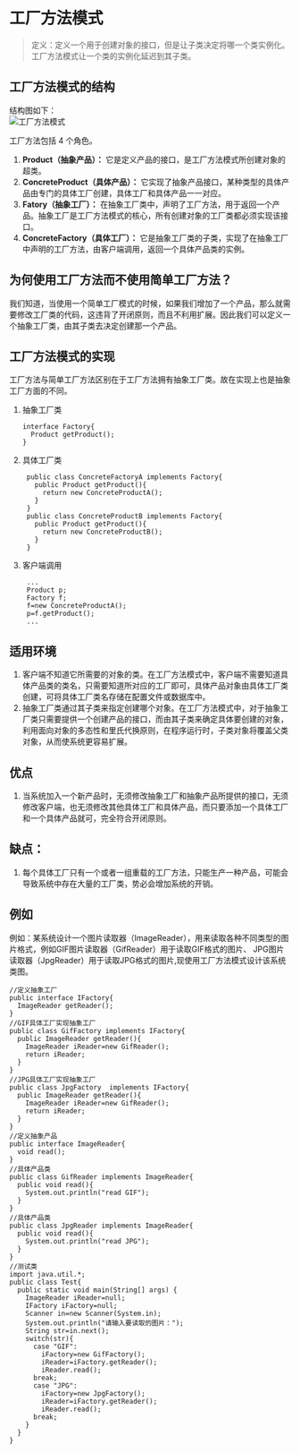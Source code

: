 # 工厂方法模式
>定义：定义一个用于创建对象的接口，但是让子类决定将哪一个类实例化。工厂方法模式让一个类的实例化延迟到其子类。

## 工厂方法模式的结构
结构图如下：<br/>
![工厂方法模式](http://oyqb3fc6x.bkt.clouddn.com/%E5%B7%A5%E5%8E%82%E6%A8%A1%E5%BC%8F.jpg "工厂方法")

工厂方法包括 4 个角色。
1. **Product（抽象产品）：** 它是定义产品的接口，是工厂方法模式所创建对象的超类。
2. **ConcreteProduct（具体产品）：** 它实现了抽象产品接口，某种类型的具体产品由专门的具体工厂创建，具体工厂和具体产品一一对应。
3. **Fatory（抽象工厂）：** 在抽象工厂类中，声明了工厂方法，用于返回一个产品。抽象工厂是工厂方法模式的核心，所有创建对象的工厂类都必须实现该接口。
4. **ConcreteFactory（具体工厂）：** 它是抽象工厂类的子类，实现了在抽象工厂中声明的工厂方法，由客户端调用，返回一个具体产品类的实例。


## 为何使用工厂方法而不使用简单工厂方法？
我们知道，当使用一个简单工厂模式的时候，如果我们增加了一个产品，那么就需要修改工厂类的代码，这违背了开闭原则，而且不利用扩展。因此我们可以定义一个抽象工厂类，由其子类去决定创建那一个产品。

## 工厂方法模式的实现
工厂方法与简单工厂方法区别在于工厂方法拥有抽象工厂类。故在实现上也是抽象工厂方面的不同。
1. 抽象工厂类

       interface Factory{
         Product getProduct();
       }

2. 具体工厂类

        public class ConcreteFactoryA implements Factory{
          public Product getProduct(){
            return new ConcreteProductA();
          }
        }
        public class ConcreteProductB implements Factory{
          public Product getProduct(){
            return new ConcreteProductB();
          }
        }

3. 客户端调用

        ...
        Product p;
        Factory f;
        f=new ConcreteProductA();
        p=f.getProduct();
        ...

## 适用环境
1. 客户端不知道它所需要的对象的类。在工厂方法模式中，客户端不需要知道具体产品类的类名，只需要知道所对应的工厂即可，具体产品对象由具体工厂类创建，可将具体工厂类名存储在配置文件或数据库中。
2. 抽象工厂类通过其子类来指定创建哪个对象。在工厂方法模式中，对于抽象工厂类只需要提供一个创建产品的接口，而由其子类来确定具体要创建的对象，利用面向对象的多态性和里氏代换原则，在程序运行时，子类对象将覆盖父类对象，从而使系统更容易扩展。

## 优点
1. 当系统加入一个新产品时，无须修改抽象工厂和抽象产品所提供的接口，无须修改客户端，也无须修改其他具体工厂和具体产品，而只要添加一个具体工厂和一个具体产品就可，完全符合开闭原则。

## 缺点：
1. 每个具体工厂只有一个或者一组重载的工厂方法，只能生产一种产品，可能会导致系统中存在大量的工厂类，势必会增加系统的开销。

## 例如
例如：某系统设计一个图片读取器（ImageReader），用来读取各种不同类型的图片格式，例如GIF图片读取器（GifReader）用于读取GIF格式的图片、 JPG图片读取器（JpgReader）用于读取JPG格式的图片,现使用工厂方法模式设计该系统类图。

    //定义抽象工厂
    public interface IFactory{
      ImageReader getReader();
    }
    //GIF具体工厂实现抽象工厂
    public class GifFactory implements IFactory{
      public ImageReader getReader(){
        ImageReader iReader=new GifReader();
        return iReader;
      }
    }
    //JPG具体工厂实现抽象工厂
    public class JpgFactory  implements IFactory{
      public ImageReader getReader(){
        ImageReader iReader=new GifReader();
        return iReader;
      }
    }
    //定义抽象产品
    public interface ImageReader{
      void read();
    }
    //具体产品类
    public class GifReader implements ImageReader{
      public void read(){
        System.out.println("read GIF");
      }
    }
    //具体产品类
    public class JpgReader implements ImageReader{
      public void read(){
        System.out.println("read JPG");
      }
    }
    //测试类
    import java.util.*;
    public class Test{
      public static void main(String[] args) {
        ImageReader iReader=null;
        IFactory iFactory=null;
        Scanner in=new Scanner(System.in);
        System.out.println("请输入要读取的图片：");
        String str=in.next();
        switch(str){
          case "GIF":
            iFactory=new GifFactory();
            iReader=iFactory.getReader();
            iReader.read();
          break;
          case "JPG":
            iFactory=new JpgFactory();
            iReader=iFactory.getReader();
            iReader.read();
          break;
        }
      }
    }
